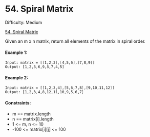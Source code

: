 # 54. Spiral Matrix

Difficulty: Medium

[54. Spiral Matrix](https://leetcode.com/problems/spiral-matrix/)

Given an m x n matrix, return all elements of the matrix in spiral order.

#### Example 1:

```
Input: matrix = [[1,2,3],[4,5,6],[7,8,9]]
Output: [1,2,3,6,9,8,7,4,5]
```

#### Example 2:

```
Input: matrix = [[1,2,3,4],[5,6,7,8],[9,10,11,12]]
Output: [1,2,3,4,8,12,11,10,9,5,6,7]
```

#### Constraints:

-   m == matrix.length
-   n == matrix[i].length
-   1 <= m, n <= 10
-   -100 <= matrix[i][j] <= 100
